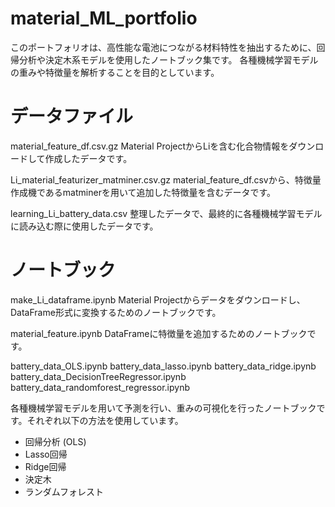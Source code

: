 # material_ML_portfolio

このポートフォリオは、高性能な電池につながる材料特性を抽出するために、回帰分析や決定木系モデルを使用したノートブック集です。
各種機械学習モデルの重みや特徴量を解析することを目的としています。

# データファイル
material_feature_df.csv.gz
Material ProjectからLiを含む化合物情報をダウンロードして作成したデータです。

Li_material_featurizer_matminer.csv.gz
material_feature_df.csvから、特徴量作成機であるmatminerを用いて追加した特徴量を含むデータです。

learning_Li_battery_data.csv
整理したデータで、最終的に各種機械学習モデルに読み込む際に使用したデータです。

# ノートブック
make_Li_dataframe.ipynb
Material Projectからデータをダウンロードし、DataFrame形式に変換するためのノートブックです。

material_feature.ipynb
DataFrameに特徴量を追加するためのノートブックです。

battery_data_OLS.ipynb
battery_data_lasso.ipynb
battery_data_ridge.ipynb
battery_data_DecisionTreeRegressor.ipynb
battery_data_randomforest_regressor.ipynb

各種機械学習モデルを用いて予測を行い、重みの可視化を行ったノートブックです。それぞれ以下の方法を使用しています。
- 回帰分析 (OLS)
- Lasso回帰
- Ridge回帰
- 決定木
- ランダムフォレスト
